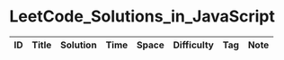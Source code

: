 # LeetCode_Solutions_in_JavaScript

|     ID    |   Title  |  Solution  |      Time     |      Space    |   Difficulty  |      Tag      |      Note     |
| :-------- | :------- | :--------  |  :----------  |  :----------- |  :----------  |  :----------  |  :----------- |
